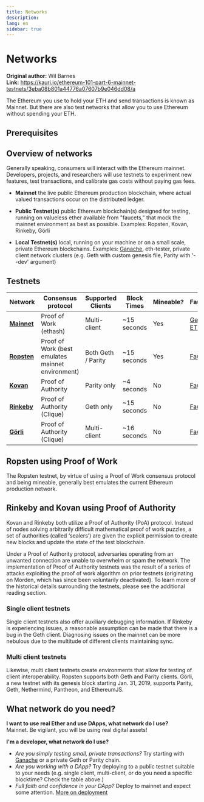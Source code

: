 ```yaml
---
title: Networks
description:
lang: en
sidebar: true
---
```


# Networks

**Original author:** Wil Barnes  
**Link:** https://kauri.io/ethereum-101-part-6-mainnet-testnets/3eba08b801a44776a07607b9e046dd08/a

<Divider />

The Ethereum you use to hold your ETH and send transactions is known as Mainnet. But there are also test networks that allow you to use Ethereum without spending your ETH.

## Prerequisites

## Overview of networks

Generally speaking, consumers will interact with the Ethereum mainnet. Developers, projects, and researchers will use testnets to experiment new features, test transactions, and calibrate gas costs without paying gas fees.

- **Mainnet**
  the live public Ethereum production blockchain, where actual valued transactions occur on the distributed ledger.

- **Public Testnet(s)**
  public Ethereum blockchain(s) designed for testing, running on valueless ether available from "faucets," that mock the mainnet environment as best as possible.
  Examples: Ropsten, Kovan, Rinkeby, Görli

- **Local Testnet(s)**
  local, running on your machine or on a small scale, private Ethereum blockchains.
  Examples: [Ganache](https://www.trufflesuite.com/docs/ganache/quickstart), eth-tester, private client network clusters (e.g. Geth with custom genesis file, Parity with '--dev' argument)

## Testnets

| Network                                                | Consensus protocol                                | Supported Clients  | Block Times | Mineable? | Faucet                                    |
| ------------------------------------------------------ | ------------------------------------------------- | ------------------ | ----------- | --------- | ----------------------------------------- |
| [**Mainnet**](https://ethstats.net/)                   | Proof of Work (ethash)                            | Multi-client       | ~15 seconds | Yes       | [Get ETH](/en/get-eth/)                   |
| [**Ropsten**](https://github.com/ethereum/ropsten)     | Proof of Work (best emulates mainnet environment) | Both Geth / Parity | ~15 seconds | Yes       | [Faucet](https://faucet.ropsten.be/)      |
| [**Kovan**](https://github.com/kovan-testnet/proposal) | Proof of Authority                                | Parity only        | ~4 seconds  | No        | [Faucet](https://faucet.kovan.network/)   |
| [**Rinkeby**](https://www.rinkeby.io/)                 | Proof of Authority (Clique)                       | Geth only          | ~15 seconds | No        | [Faucet](https://faucet.rinkeby.io/)      |
| [**Görli**](https://goerli.net/)                       | Proof of Authority (Clique)                       | Multi-client       | ~16 seconds | No        | [Faucet](https://goerli-faucet.slock.it/) |

## Ropsten using Proof of Work

The Ropsten testnet, by virtue of using a Proof of Work consensus protocol and being mineable, generally best emulates the current Ethereum production network.

## Rinkeby and Kovan using Proof of Authority

Kovan and Rinkeby both utilize a Proof of Authority (PoA) protocol. Instead of nodes solving arbitrarily difficult mathematical proof of work puzzles, a set of authorities (called ‘sealers’) are given the explicit permission to create new blocks and update the state of the test blockchain.

Under a Proof of Authority protocol, adversaries operating from an unwanted connection are unable to overwhelm or spam the network. The implementation of Proof of Authority testnets was the result of a series of attacks exploiting the proof of work algorithm on prior testnets (originating on Morden, which has since been voluntarily deactivated). To learn more of the historical details surrounding the testnets, please see the additional reading section.

### Single client testnets

Single client testnets also offer auxiliary debugging information. If Rinkeby is experiencing issues, a reasonable assumption can be made that there is a bug in the Geth client. Diagnosing issues on the mainnet can be more nebulous due to the multitude of different clients maintaining sync.

### Multi client testnets

Likewise, multi client testnets create environments that allow for testing of client interoperability. Ropsten supports both Geth and Parity clients. Görli, a new testnet with its genesis block starting Jan. 31, 2019, supports Parity, Geth, Nethermind, Pantheon, and EthereumJS.

## What network do you need?

**I want to use real Ether and use DApps, what network do I use?**  
Mainnet. Be vigilant, you will be using real digital assets!

**I'm a developer, what network do I use?**

- _Are you simply testing small, private transactions?_ Try starting with [Ganache](https://www.trufflesuite.com/docs/ganache/quickstart) or a private Geth or Parity chain.
- _Are you working with a DApp?_ Try deploying to a public testnet suitable to your needs (e.g. single client, multi-client, or do you need a specific blocktime? Check the table above.)
- _Full faith and confidence in your DApp?_ Deploy to mainnet and expect some attention. [More on deployment](/en/edn/ethereum-development/smart-contracts/deploying-smart-contracts/)

